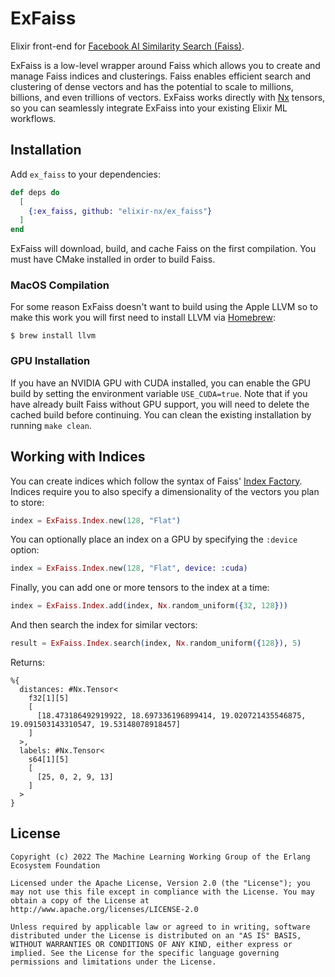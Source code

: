 # ExFaiss

Elixir front-end for [Facebook AI Similarity Search (Faiss)](https://github.com/facebookresearch/faiss).

ExFaiss is a low-level wrapper around Faiss which allows you to create and manage Faiss indices and clusterings. Faiss enables efficient search and clustering of dense vectors and has the potential to scale to millions, billions, and even trillions of vectors. ExFaiss works directly with [Nx](https://github.com/elixir-nx/nx) tensors, so you can seamlessly integrate ExFaiss into your existing Elixir ML workflows.

## Installation

Add `ex_faiss` to your dependencies:

```elixir
def deps do
  [
    {:ex_faiss, github: "elixir-nx/ex_faiss"}
  ]
end
```

ExFaiss will download, build, and cache Faiss on the first compilation. You must have CMake installed in order to build Faiss.

### MacOS Compilation
For some reason ExFaiss doesn't want to build using the Apple LLVM so to make this work you will first need to install LLVM via [Homebrew](https://brew.sh/):

```shell
$ brew install llvm
```

### GPU Installation

If you have an NVIDIA GPU with CUDA installed, you can enable the GPU build by setting the environment variable `USE_CUDA=true`. Note that if you have already built Faiss without GPU support, you will need to delete the cached build before continuing. You can clean the existing installation by running `make clean`.

## Working with Indices

You can create indices which follow the syntax of Faiss' [Index Factory](https://github.com/facebookresearch/faiss/wiki/The-index-factory). Indices require you to also specify a dimensionality of the vectors you plan to store:

```elixir
index = ExFaiss.Index.new(128, "Flat")
```

You can optionally place an index on a GPU by specifying the `:device` option:

```elixir
index = ExFaiss.Index.new(128, "Flat", device: :cuda)
```

Finally, you can add one or more tensors to the index at a time:

```elixir
index = ExFaiss.Index.add(index, Nx.random_uniform({32, 128}))
```

And then search the index for similar vectors:

```elixir
result = ExFaiss.Index.search(index, Nx.random_uniform({128}), 5)
```

Returns:

```
%{
  distances: #Nx.Tensor<
    f32[1][5]
    [
      [18.473186492919922, 18.697336196899414, 19.020721435546875, 19.091503143310547, 19.53148078918457]
    ]
  >,
  labels: #Nx.Tensor<
    s64[1][5]
    [
      [25, 0, 2, 9, 13]
    ]
  >
}
```

## License

```
Copyright (c) 2022 The Machine Learning Working Group of the Erlang Ecosystem Foundation

Licensed under the Apache License, Version 2.0 (the "License"); you may not use this file except in compliance with the License. You may obtain a copy of the License at http://www.apache.org/licenses/LICENSE-2.0

Unless required by applicable law or agreed to in writing, software distributed under the License is distributed on an "AS IS" BASIS, WITHOUT WARRANTIES OR CONDITIONS OF ANY KIND, either express or implied. See the License for the specific language governing permissions and limitations under the License.
```
